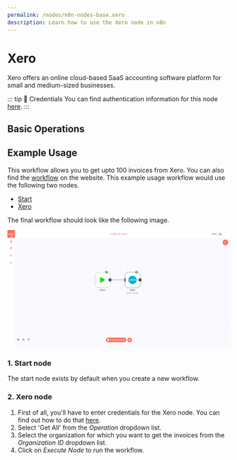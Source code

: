 ```yaml
---
permalink: /nodes/n8n-nodes-base.xero
description: Learn how to use the Xero node in n8n
---
```


# Xero

Xero offers an online cloud-based SaaS accounting software platform for small and medium-sized businesses.

::: tip 🔑 Credentials
You can find authentication information for this node [here](../../../credentials/Xero/README.md).
:::

## Basic Operations

<Resource node="Xero" />

## Example Usage

This workflow allows you to get upto 100 invoices from Xero. You can also find the [workflow](https://n8n.io/workflows/543) on the website. This example usage workflow would use the following two nodes.
- [Start](../../core-nodes/Start/README.md)
- [Xero]()

The final workflow should look like the following image.

![A workflow with the Xero node](./workflow.png)

### 1. Start node

The start node exists by default when you create a new workflow.

### 2. Xero node

1. First of all, you'll have to enter credentials for the Xero node. You can find out how to do that [here](../../../credentials/Xero/README.md).
2. Select 'Get All' from the *Operation* dropdown list.
3. Select the organization for which you want to get the invoices from the *Organization ID* dropdown list.
4. Click on *Execute Node* to run the workflow.
